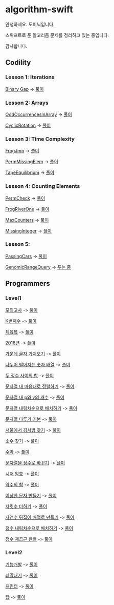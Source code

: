 # algorithm-swift
안녕하세요. 도미닉입니다.

스위프트로 푼 알고리즘 문제를 정리하고 있는 중입니다.

감사합니다.

## Codility

### Lesson 1: Iterations
[Binary Gap](https://app.codility.com/programmers/lessons/1-iterations/binary_gap/) -> [풀이](https://app.codility.com/demo/results/trainingCPAKSX-ZAE/)

### Lesson 2: Arrays
[OddOccurrencesInArray](https://app.codility.com/programmers/lessons/2-arrays/odd_occurrences_in_array/) -> [풀이](https://app.codility.com/demo/results/training72VQNX-Q8T/)

[CyclicRotation](https://app.codility.com/programmers/lessons/2-arrays/cyclic_rotation/) -> [풀이](https://app.codility.com/demo/results/trainingPBDNDV-DGJ/)

### Lesson 3: Time Complexity
[FrogJmp](https://app.codility.com/programmers/lessons/3-time_complexity/frog_jmp/) -> [풀이](https://app.codility.com/demo/results/trainingWG59FJ-GCH/)

[PermMissingElem](https://app.codility.com/programmers/lessons/3-time_complexity/perm_missing_elem/) -> [풀이](https://app.codility.com/demo/results/trainingJVMX3B-PQS/)

[TapeEquilibrium](https://app.codility.com/programmers/lessons/3-time_complexity/tape_equilibrium/) -> [풀이](https://app.codility.com/demo/results/training3MA4YH-NFX/)

### Lesson 4: Counting Elements
[PermCheck](https://app.codility.com/programmers/lessons/4-counting_elements/perm_check/) -> [풀이](https://app.codility.com/demo/results/training7UUPXJ-H4V/)

[FrogRiverOne](https://app.codility.com/programmers/lessons/4-counting_elements/frog_river_one/) -> [풀이](https://app.codility.com/demo/results/trainingJAKUR2-X35/)

[MaxCounters](https://app.codility.com/programmers/lessons/4-counting_elements/max_counters/) -> [풀이](https://app.codility.com/demo/results/trainingSJJQDK-XHN/)

[MissingInteger](https://app.codility.com/programmers/lessons/4-counting_elements/missing_integer/) -> [풀이](https://app.codility.com/demo/results/trainingPZRWNX-5V4/)

### Lesson 5:
[PassingCars](https://app.codility.com/programmers/lessons/5-prefix_sums/passing_cars/) -> [풀이](https://app.codility.com/demo/results/trainingJ686MM-HA3/)

[GenomicRangeQuery](https://app.codility.com/programmers/lessons/5-prefix_sums/genomic_range_query/) -> [푸는 중](https://app.codility.com/demo/results/training3Z9P6X-PEK/)


## Programmers

### Level1
[모의고사](https://programmers.co.kr/learn/courses/30/lessons/42840) -> [풀이](https://gist.github.com/AppleCEO/adea7b8c6a23f09fa1c22ee6d5d0a1a5)

[K번째수](https://programmers.co.kr/learn/courses/30/lessons/42748) -> [풀이](https://gist.github.com/AppleCEO/24131af593523032bac87bcf5af829c1)

[체육복](https://programmers.co.kr/learn/courses/30/lessons/42862) -> [풀이](https://gist.github.com/AppleCEO/e4acc49087559d057ae736ee8efb330e)

[2016년](https://programmers.co.kr/learn/courses/30/lessons/12901) -> [풀이](https://gist.github.com/AppleCEO/83a138aa104241825159fa22956a54d9)

[가운데 글자 가져오기](https://programmers.co.kr/learn/courses/30/lessons/12903) -> [풀이](https://gist.github.com/AppleCEO/c0f3c118994eb65f6c848dd4113491d1)

[나누어 떨어지는 숫자 배열](https://programmers.co.kr/learn/courses/30/lessons/12910) -> [풀이](https://gist.github.com/AppleCEO/d974a57c1fa8a341c9e42b267ab19b04)

[두 정수 사이의 합](https://programmers.co.kr/learn/courses/30/lessons/12912) -> [풀이](https://gist.github.com/AppleCEO/63afbdd151835c0d86c2ae295c03673e)

[문자열 내 마음대로 정렬하기](https://programmers.co.kr/learn/courses/30/lessons/12915) -> [풀이](https://gist.github.com/AppleCEO/5c885f59e97e8a38a2ca1b00de13feaf)

[문자열 내 p와 y의 개수](https://programmers.co.kr/learn/courses/30/lessons/12916) -> [풀이](https://gist.github.com/AppleCEO/ec14d24b0ab64227def6182ab01ad3c5)

[문자열 내림차순으로 배치하기](https://programmers.co.kr/learn/courses/30/lessons/12917) -> [풀이](https://gist.github.com/AppleCEO/f62bd3a31fdb0ec0dc0a53a098bb522c)

[문자열 다루기 기본](https://programmers.co.kr/learn/courses/30/lessons/12918) -> [풀이](https://gist.github.com/AppleCEO/d6adb8dbbc222022d7fff7c1fee6d6e8)

[서울에서 김서방 찾기](https://programmers.co.kr/learn/courses/30/lessons/12919) -> [풀이](https://gist.github.com/AppleCEO/3fc38a4dd6c3a185f2a91225663fe563)

[소수 찾기](https://programmers.co.kr/learn/courses/30/lessons/12921) -> [풀이](https://gist.github.com/AppleCEO/0eac4eb89f689e50233bbe4c58c8ca36)

[수박](https://programmers.co.kr/learn/courses/30/lessons/12922) -> [풀이](https://gist.github.com/AppleCEO/da7c4221d934ee2471f928dbc8466111)

[문자열을 정수로 바꾸기](https://programmers.co.kr/learn/courses/30/lessons/12925) -> [풀이](https://gist.github.com/AppleCEO/4b4bb0c575d7c084ba5d79e96fdc69ea)

[시저 암호](https://programmers.co.kr/learn/courses/30/lessons/12926) -> [풀이](https://gist.github.com/AppleCEO/6f59bcc101c57caf4b788bad2eff7e58)

[약수의 합](https://programmers.co.kr/learn/courses/30/lessons/12928) -> [풀이](https://gist.github.com/AppleCEO/c4773d7802591d0eac905ea316796474)

[이상한 문자 만들기](https://programmers.co.kr/learn/courses/30/lessons/12930) -> [풀이](https://gist.github.com/AppleCEO/587bf781832447beab8407308543f75e)

[자릿수 더하기](https://programmers.co.kr/learn/courses/30/lessons/12931) -> [풀이](https://gist.github.com/AppleCEO/afb953ea36bd13bd3c69cea2990fcba0)

[자연수 뒤집어 배열로 만들기](https://programmers.co.kr/learn/courses/30/lessons/12932) -> [풀이](https://gist.github.com/AppleCEO/738eff9c275e00502fad93e058a9a840)

[정수 내림차순으로 배치하기](https://programmers.co.kr/learn/courses/30/lessons/12933) -> [풀이](https://gist.github.com/AppleCEO/33b5bd2ead62817446c7a358033a5f99)

[정수 제곱근 판별](https://programmers.co.kr/learn/courses/30/lessons/12934) -> [풀이](https://gist.github.com/AppleCEO/0bd0cb317439a176ba7ecc5cc22e0462)

### Level2
[기능개발](https://programmers.co.kr/learn/courses/30/lessons/42586) -> [풀이](https://github.com/AppleCEO/algorithm-swift/blob/0bc84c651e2c187a311e6e699ade930773d4c949/algorithm.playground/Contents.swift)

[쇠막대기](https://programmers.co.kr/learn/courses/30/lessons/42585) -> [풀이](https://github.com/AppleCEO/algorithm-swift/blob/acbfdb6bcd744461b67310b399366396b969d733/algorithm.playground/Contents.swift)

[프린터](https://programmers.co.kr/learn/courses/30/lessons/42587) -> [풀이](https://github.com/AppleCEO/algorithm-swift/blob/7b9518f8708fa60c1f56dcf85c1b04bc96b949b4/algorithm.playground/Contents.swift)

[탑](https://programmers.co.kr/learn/courses/30/lessons/42588) -> [풀이](https://github.com/AppleCEO/algorithm-swift/blob/60e4f97313b33c70397258c1086d3cd8f4a1e37f/algorithm.playground/Contents.swift)
